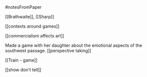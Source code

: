 #notesFromPaper 

[[Brathwaite]], [[Sharp]]

[[contexts around games]]

[[commercialism affects art]]

Made a game with her daughter about the emotional aspects of the southwest passage. [[perspective taking]]

[[Train - game]]

[[show don't tell]]


